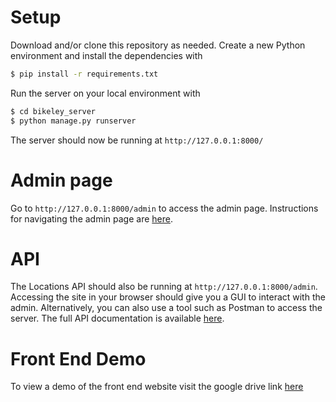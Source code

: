 # Setup
Download and/or clone this repository as needed. Create a new Python environment and install the dependencies with

```sh
$ pip install -r requirements.txt
```

Run the server on your local environment with

```sh
$ cd bikeley_server
$ python manage.py runserver
```

The server should now be running at `http://127.0.0.1:8000/` 

# Admin page

Go to `http://127.0.0.1:8000/admin` to access the admin page. Instructions for navigating the admin page are [here](https://wealthy-catmint-f7d.notion.site/Bikeley-Admin-af351dfad1b347cd82ec631dafdaf4bc).

# API

The Locations API should also be running at `http://127.0.0.1:8000/admin`. Accessing the site in your browser should give you a GUI to interact with the admin. 
Alternatively, you can also use a tool such as Postman to access the server. The full API documentation is available [here](https://wealthy-catmint-f7d.notion.site/Bikeley-API-Specs-7e8cee3ffcf445bbb3ed81b4333a1108).

# Front End Demo

To view a demo of the front end website visit the google drive link [here](https://drive.google.com/drive/u/0/folders/1KA1h7jx4hmWZTpYVvkFLFlYOIYyg1CGf)
